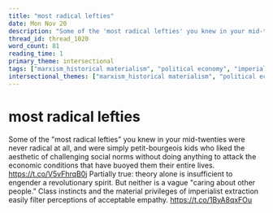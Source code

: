 ```yaml
---
title: "most radical lefties"
date: Mon Nov 20
description: "Some of the 'most radical lefties' you knew in your mid-twenties were never radical at all, and were simply petit-bourgeois kids who liked the aesthetic of..."
thread_id: thread_1020
word_count: 81
reading_time: 1
primary_theme: intersectional
tags: ["marxism_historical materialism", "political economy", "imperialism_colonialism"]
intersectional_themes: ["marxism_historical materialism", "political economy", "imperialism_colonialism"]
---
```


# most radical lefties

Some of the "most radical lefties" you knew in your mid-twenties were never radical at all, and were simply petit-bourgeois kids who liked the aesthetic of challenging social norms without doing anything to attack the economic conditions that have buoyed them their entire lives. https://t.co/V5vFhrqB0j Partially true: theory alone is insufficient to engender a revolutionary spirit. But neither is a vague "caring about other people." Class instincts and the material privileges of imperialist extraction easily filter perceptions of acceptable empathy. https://t.co/1ByA8qxFOu